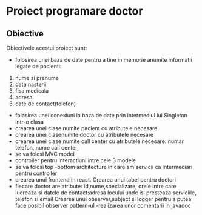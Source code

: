 # Proiect programare doctor

## Obiective
Obiectivele acestui proiect sunt:
- folosirea unei baza de date pentru a tine in memorie anumite
informatii legate de pacienti:
1. nume si prenume
2. data nasterii
3. fisa medicala
4. adresa
5. date de contact(telefon)
- folosirea unei conexiuni la baza de date prin intermediul
lui Singleton intr-o clasa
- crearea unei clase numite pacient cu atributele necesare
- crearea unei clasenumite doctor cu atributele necesare
- crearea unei clase numite call center cu atributele necesare: numar telefon, nume call center, 
- se va folosi MVC model
- controller pentru interactiuni intre cele 3 modele
- se va folosi top -bottom architecture in care am servicii ca intermediari pentru controller
- crearea unui frontend in react.
Crearea unui tabel pentru doctori
- fiecare doctor are atribute: id,nume,specializare, orele intre care lucreaza si datele de contact:adresa locului unde isi presteaza serviciile, telefon si email
Crearea unui observer,subject si logger pentru a putea face posibil observer pattern-ul
-realizarea unor comentarii in javadoc



